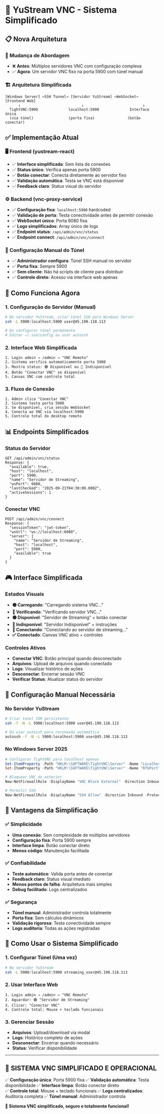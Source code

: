 # 🎯 YuStream VNC - Sistema Simplificado

## 📋 Nova Arquitetura

### **🔄 Mudança de Abordagem**
- ❌ **Antes**: Múltiplos servidores VNC com configuração complexa
- ✅ **Agora**: Um servidor VNC fixo na porta 5900 com túnel manual

### **🏗️ Arquitetura Simplificada**
```
[Windows Server] ←SSH Tunnel→ [Servidor YuStream] ←WebSocket→ [Frontend Web]
      ↓                            ↓                           ↓
  TightVNC:5900              localhost:5900              Interface única
  (via túnel)                (porta fixa)               (botão conectar)
```

## ✅ **Implementação Atual**

### **🖥️ Frontend (yustream-react)**
- ✅ **Interface simplificada**: Sem lista de conexões
- ✅ **Status único**: Verifica apenas porta 5900
- ✅ **Botão conectar**: Conecta diretamente ao servidor fixo
- ✅ **Validação automática**: Testa se VNC está disponível
- ✅ **Feedback claro**: Status visual do servidor

### **⚙️ Backend (vnc-proxy-service)**
- ✅ **Configuração fixa**: `localhost:5900` hardcoded
- ✅ **Validação de porta**: Testa conectividade antes de permitir conexão
- ✅ **WebSocket único**: Porta 6080 fixa
- ✅ **Logs simplificados**: Array único de logs
- ✅ **Endpoint status**: `/api/admin/vnc/status`
- ✅ **Endpoint connect**: `/api/admin/vnc/connect`

### **🔌 Configuração Manual do Túnel**
- ✅ **Administrador configura**: Túnel SSH manual no servidor
- ✅ **Porta fixa**: Sempre 5900
- ✅ **Sem cliente**: Não há scripts de cliente para distribuir
- ✅ **Controle direto**: Acesso via interface web apenas

## 🚀 **Como Funciona Agora**

### **1. Configuração do Servidor (Manual)**
```bash
# No servidor YuStream, criar túnel SSH para Windows Server
ssh -L 5900:localhost:5900 user@45.190.118.113

# Ou configurar túnel permanente
# Editar ~/.ssh/config ou usar autossh
```

### **2. Interface Web Simplificada**
```
1. Login admin → /admin → "VNC Remoto"
2. Sistema verifica automaticamente porta 5900
3. Mostra status: 🟢 Disponível ou 🔴 Indisponível
4. Botão "Conectar VNC" se disponível
5. Canvas VNC com controle total
```

### **3. Fluxo de Conexão**
```
1. Admin clica "Conectar VNC"
2. Sistema testa porta 5900
3. Se disponível, cria sessão WebSocket
4. Conecta ao VNC via localhost:5900
5. Controle total do desktop remoto
```

## 📊 **Endpoints Simplificados**

### **Status do Servidor**
```http
GET /api/admin/vnc/status
Response: {
  "available": true,
  "host": "localhost", 
  "port": 5900,
  "name": "Servidor de Streaming",
  "wsPort": 6080,
  "lastChecked": "2025-09-21T04:30:00.000Z",
  "activeSessions": 1
}
```

### **Conectar VNC**
```http
POST /api/admin/vnc/connect
Response: {
  "sessionToken": "jwt-token",
  "wsUrl": "ws://localhost:6080",
  "server": {
    "name": "Servidor de Streaming",
    "host": "localhost",
    "port": 5900,
    "available": true
  }
}
```

## 🎮 **Interface Simplificada**

### **Estados Visuais**
- **🟡 Carregando**: "Carregando sistema VNC..."
- **🔄 Verificando**: "Verificando servidor VNC..."
- **🟢 Disponível**: "Servidor de Streaming" + botão conectar
- **🔴 Indisponível**: "Servidor Indisponível" + instruções
- **🔗 Conectando**: "Conectando ao servidor de streaming..."
- **✅ Conectado**: Canvas VNC ativo + controles

### **Controles Ativos**
- **Conectar VNC**: Botão principal quando desconectado
- **Arquivos**: Upload de arquivos quando conectado
- **Logs**: Visualizar histórico de ações
- **Desconectar**: Encerrar sessão VNC
- **Verificar Status**: Atualizar status do servidor

## 🔧 **Configuração Manual Necessária**

### **No Servidor YuStream**
```bash
# Criar túnel SSH persistente
ssh -f -N -L 5900:localhost:5900 user@45.190.118.113

# Ou usar autossh para reconexão automática
autossh -f -N -L 5900:localhost:5900 user@45.190.118.113
```

### **No Windows Server 2025**
```powershell
# Configurar TightVNC para localhost apenas
Set-ItemProperty -Path "HKLM:\SOFTWARE\TightVNC\Server" -Name "LocalhostOnly" -Value 1
Set-ItemProperty -Path "HKLM:\SOFTWARE\TightVNC\Server" -Name "RfbPort" -Value 5900

# Bloquear VNC do exterior
New-NetFirewallRule -DisplayName "VNC Block External" -Direction Inbound -Protocol TCP -LocalPort 5900 -Action Block -RemoteAddress "!127.0.0.1"

# Permitir SSH
New-NetFirewallRule -DisplayName "SSH Allow" -Direction Inbound -Protocol TCP -LocalPort 22 -Action Allow
```

## 🎯 **Vantagens da Simplificação**

### **✅ Simplicidade**
- **Uma conexão**: Sem complexidade de múltiplos servidores
- **Configuração fixa**: Porta 5900 sempre
- **Interface limpa**: Botão conectar direto
- **Menos código**: Manutenção facilitada

### **✅ Confiabilidade**
- **Teste automático**: Valida porta antes de conectar
- **Feedback claro**: Status visual imediato
- **Menos pontos de falha**: Arquitetura mais simples
- **Debug facilitado**: Logs centralizados

### **✅ Segurança**
- **Túnel manual**: Administrador controla totalmente
- **Porta fixa**: Sem cálculos dinâmicos
- **Validação rigorosa**: Testa conectividade sempre
- **Logs auditoria**: Todas as ações registradas

## 🚀 **Como Usar o Sistema Simplificado**

### **1. Configurar Túnel (Uma vez)**
```bash
# No servidor YuStream
ssh -L 5900:localhost:5900 streaming_user@45.190.118.113
```

### **2. Usar Interface Web**
```
1. Login admin → /admin → "VNC Remoto"
2. Aguardar: 🟢 "Servidor de Streaming"
3. Clicar: "Conectar VNC"
4. Controle total: Mouse + teclado funcionais
```

### **3. Gerenciar Sessão**
- **Arquivos**: Upload/download via modal
- **Logs**: Histórico completo de ações
- **Desconectar**: Encerrar quando necessário
- **Status**: Verificar disponibilidade

---

## 🎊 **SISTEMA VNC SIMPLIFICADO E OPERACIONAL**

✅ **Configuração única**: Porta 5900 fixa
✅ **Validação automática**: Testa disponibilidade
✅ **Interface limpa**: Botão conectar direto  
✅ **Controle total**: Mouse + teclado funcionais
✅ **Logs centralizados**: Auditoria completa
✅ **Túnel manual**: Administrador controla

**🎯 Sistema VNC simplificado, seguro e totalmente funcional!**
